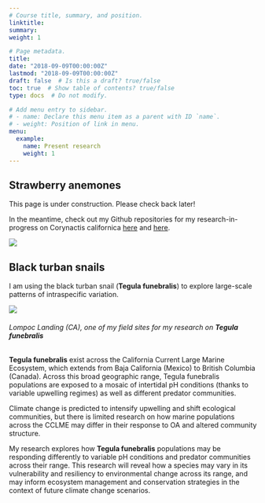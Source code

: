 ```yaml
---
# Course title, summary, and position.
linktitle: 
summary: 
weight: 1

# Page metadata.
title: 
date: "2018-09-09T00:00:00Z"
lastmod: "2018-09-09T00:00:00Z"
draft: false  # Is this a draft? true/false
toc: true  # Show table of contents? true/false
type: docs  # Do not modify.

# Add menu entry to sidebar.
# - name: Declare this menu item as a parent with ID `name`.
# - weight: Position of link in menu.
menu: 
  example:
    name: Present research
    weight: 1
---
```


## Strawberry anemones

This page is under construction. Please check back later! 

In the meantime, check out my Github repositories for my research-in-progress on Corynactis californica <a href="https://github.com/ameliaritger/Ritger-2019-Corynactis-measurements" target="_blank">here</a> and <a href="https://github.com/ameliaritger/Ritger-2019-Corynactis-urchin-deterrence" target="_blank">here</a>.

![](/img/232o.jpg)

## Black turban snails

I am using the black turban snail (**Tegula funebralis**) to explore large-scale patterns of intraspecific variation. 

![](/img/lol2.jpg)
###### Lompoc Landing (CA), one of my field sites for my research on **Tegula funebralis**

**Tegula funebralis** exist across the California Current Large Marine Ecosystem, which extends from Baja California (Mexico) to British Columbia (Canada). Across this broad geographic range, Tegula funebralis populations are exposed to a mosaic of intertidal pH conditions (thanks to variable upwelling regimes) as well as different predator communities.

Climate change is predicted to intensify upwelling and shift ecological communities, but there is limited research on how marine populations across the CCLME may differ in their response to OA and altered community structure. 

My research explores how **Tegula funebralis** populations may be responding differently to variable pH conditions and predator communities across their range. This research will reveal how a species may vary in its vulnerability and resiliency to environmental change across its range, and may inform ecosystem management and conservation strategies in the context of future climate change scenarios.